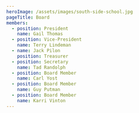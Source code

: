 ```yaml
---
heroImage: /assets/images/south-side-school.jpg
pageTitle: Board
members:
  - position: President
    name: Gail Thomas
  - position: Vice-President
    name: Terry Lindeman
  - name: Jack Pilon
    position: Treasurer
  - position: Secretary
    name: Tad Randolph
  - position: Board Member
    name: Carl Yost
  - position: Board Member
    name: Guy Putman
  - position: Board Member
    name: Karri Vinton
---
```

